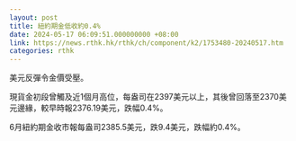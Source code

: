 ```yaml
---
layout: post
title: 紐約期金低收約0.4%
date: 2024-05-17 06:09:51.000000000 +08:00
link: https://news.rthk.hk/rthk/ch/component/k2/1753480-20240517.htm
categories: rthk
---
```


美元反彈令金價受壓。

現貨金初段曾觸及近1個月高位，每盎司在2397美元以上，其後曾回落至2370美元邊緣，較早時報2376.19美元，跌幅0.4%。

6月紐約期金收市報每盎司2385.5美元，跌9.4美元，跌幅約0.4%。
